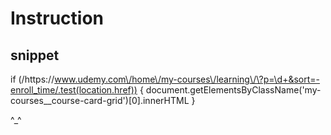 # Instruction

## snippet

if (/https:\/\/www.udemy.com\/home\/my-courses\/learning\/\?p=\d+&sort=-enroll_time/.test(location.href)) {
    document.getElementsByClassName('my-courses__course-card-grid')[0].innerHTML
}

^_^